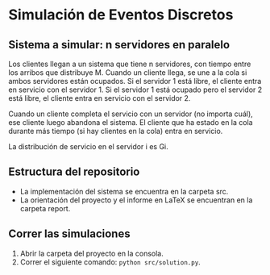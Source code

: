 # Simulación de Eventos Discretos

## Sistema a simular: n servidores en paralelo

Los clientes llegan a un sistema que tiene n servidores, con tiempo entre los arribos que distribuye M. Cuando un cliente llega, se une a la cola si ambos servidores están ocupados. Si el servidor 1 está libre, el cliente entra en servicio con el servidor 1. Si el servidor 1 está ocupado pero el servidor 2 está libre, el cliente entra en servicio con el servidor 2.

Cuando un cliente completa el servicio con un servidor (no importa cuál), ese cliente luego abandona el sistema. El cliente que ha estado en la cola durante más tiempo (si hay clientes en la cola) entra en servicio.

La distribución de servicio en el servidor i es Gi.

## Estructura del repositorio

* La implementación del sistema se encuentra en la carpeta src.
* La orientación del proyecto y el informe en LaTeX se encuentran en la carpeta report.

## Correr las simulaciones

1. Abrir la carpeta del proyecto en la consola.
2. Correr el siguiente comando: `python src/solution.py`.
